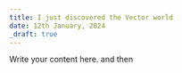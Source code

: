 ```yaml
---
title: I just discovered the Vector world
date: 12th January, 2024
_draft: true
---
```


Write your content here. and then
